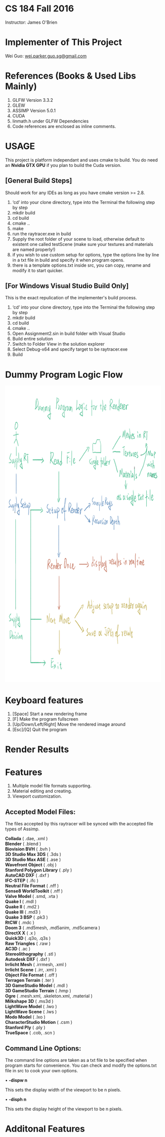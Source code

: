 # CS 184 Fall 2016
Instructor: James O'Brien

# Implementer of This Project
Wei Guo: wei.parker.guo.sg@gmail.com

# References (Books & Used Libs Mainly)
1. GLFW Version 3.3.2
2. GLEW
3. ASSIMP Version 5.0.1
4. CUDA
5. linmath.h under GLFW Dependencies
6. Code references are enclosed as inline comments.

# USAGE
This project is platform independant and uses cmake to build. You do need an **Nvidia GTX GPU** if you plan to build the Cuda version.

## [General Build Steps]
Should work for any IDEs as long as you have cmake version >= 2.8.

1. ‘cd’ into your clone directory, type into the Terminal the following step by step
2. mkdir build
3. cd build
4. cmake ..
5. make
6. run the raytracer.exe in build
7. Supply the root folder of your scene to load, otherwise default to existent one called testScene (make sure your textures and materials are named properly!)
8. if you wish to use custom setup for options, type the options line by line in a txt file in build and specify it when program opens.
9. there is a template options.txt inside src, you can copy, rename and modify it to start quicker.

## [For Windows Visual Studio Build Only]
This is the exact repulication of the implementer's build process.

1. ‘cd’ into your clone directory, type into the Terminal the following step by step
2. mkdir build
3. cd build
4. cmake ..
5. Open Assignment2.sin in build folder with Visual Studio
6. Build entire solution
7. Switch to Folder View in the solution explorer
8. Select Debug-x64 and specify target to be raytracer.exe
9. Build

# Dummy Program Logic Flow

<p align="center">
  <img width="960" height="960" src="docs&images/dummy_logic_flow.jpg">
</p>

# Keyboard features
1. [Space]                Start a new rendering frame
2. [F]                    Make the program fullscreen
4. [Up/Down/Left/Right]   Move the rendered image around
3. [Esc]/[Q]              Quit the program

# Render Results

# Features
1. Multiple model file formats supporting.
2. Material editing and creating.
3. Viewport customization.

## Accepted Model Files:
The files accepted by this raytracer will be synced with the accepted file types of Assimp.

**Collada** ( .dae, .xml )<br/>
**Blender** ( .blend )<br/>
**Biovision BVH** ( .bvh )<br/>
**3D Studio Max 3DS** ( .3ds )<br/>
**3D Studio Max ASE** ( .ase )<br/>
**Wavefront Object** ( .obj )<br/>
**Stanford Polygon Library** ( .ply )<br/>
**AutoCAD DXF** ( .dxf )<br/>
**IFC-STEP** ( .ifc )<br/>
**Neutral File Format** ( .nff )<br/>
**Sense8 WorldToolkit** ( .nff )<br/>
**Valve Model** ( .smd, .vta )<br/>
**Quake I** ( .mdl )<br/>
**Quake II** ( .md2 )<br/>
**Quake III** ( .md3 )<br/>
**Quake 3 BSP** ( .pk3 )<br/>
**RtCW** ( .mdc )<br/>
**Doom 3** ( .md5mesh, .md5anim, .md5camera )<br/>
**DirectX X** ( .x )<br/>
**Quick3D** ( .q3o, .q3s )<br/>
**Raw Triangles** ( .raw )<br/>
**AC3D** ( .ac )<br/>
**Stereolithography** ( .stl )<br/>
**Autodesk DXF** ( .dxf )<br/>
**Irrlicht Mesh** ( .irrmesh, .xml )<br/>
**Irrlicht Scene** ( .irr, .xml )<br/>
**Object File Format** ( .off )<br/>
**Terragen Terrain** ( .ter )<br/>
**3D GameStudio Model** ( .mdl )<br/>
**3D GameStudio Terrain** ( .hmp )<br/>
**Ogre** ( .mesh.xml, .skeleton.xml, .material )<br/>
**Milkshape 3D** ( .ms3d )<br/>
**LightWave Model** ( .lwo )<br/>
**LightWave Scene** ( .lws )<br/>
**Modo Model** ( .lxo )<br/>
**CharacterStudio Motion** ( .csm )<br/>
**Stanford Ply** ( .ply )<br/>
**TrueSpace** ( .cob, .scn )

## Command Line Options:
The command line options are taken as a txt file to be specified when program starts for convenience. 
You can check and modify the options.txt file in src to cook your own options.

• **-dispw n**

This sets the display width of the viewport to be n pixels.

• **-disph n**

This sets the display height of the viewport to be n pixels.

# Additonal Features

